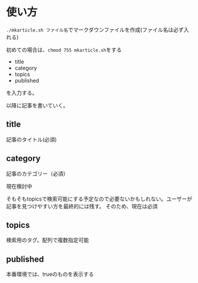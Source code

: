 # 使い方

`./mkarticle.sh ファイル名`でマークダウンファイルを作成(ファイル名は必ず入れる)

初めての場合は、`chmod 755 mkarticle.sh`をする

- title
- category
- topics
- published

を入力する。

以降に記事を書いていく。

## title
記事のタイトル(必須)

## category
記事のカテゴリー（必須）

現在検討中

そもそもtopicsで検索可能にする予定なので必要ないかもしれない。ユーザーが記事を見つけやすい方を最終的には残す。
そのため、現在は必須

## topics
検索用のタグ。配列で複数指定可能

## published
本番環境では、trueのものを表示する
